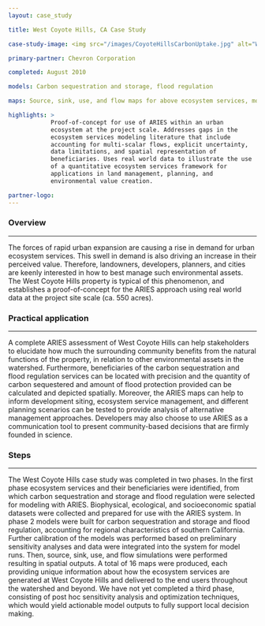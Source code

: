 ```yaml
---
layout: case_study

title: West Coyote Hills, CA Case Study

case-study-image: <img src="/images/CoyoteHillsCarbonUptake.jpg" alt="West Coyote Hills carbon sequestration map" />

primary-partner: Chevron Corporation

completed: August 2010

models: Carbon sequestration and storage, flood regulation

maps: Source, sink, use, and flow maps for above ecosystem services, modeled at the project site and watershed scales.

highlights: >
            Proof-of-concept for use of ARIES within an urban
            ecosystem at the project scale. Addresses gaps in the
            ecosystem services modeling literature that include
            accounting for multi-scalar flows, explicit uncertainty,
            data limitations, and spatial representation of
            beneficiaries. Uses real world data to illustrate the use
            of a quantitative ecosystem services framework for
            applications in land management, planning, and
            environmental value creation.

partner-logo:
---
```

### Overview
-------------

The forces of rapid urban expansion are causing a rise in demand for
urban ecosystem services. This swell in demand is also driving an
increase in their perceived value. Therefore, landowners, developers,
planners, and cities are keenly interested in how to best manage such
environmental assets. The West Coyote Hills property is typical of
this phenomenon, and establishes a proof-of-concept for the ARIES
approach using real world data at the project site scale (ca. 550
acres).

### Practical application
--------------------------

A complete ARIES assessment of West Coyote Hills can help stakeholders
to elucidate how much the surrounding community benefits from the
natural functions of the property, in relation to other environmental
assets in the watershed. Furthermore, beneficiaries of the carbon
sequestration and flood regulation services can be located with
precision and the quantity of carbon sequestered and amount of flood
protection provided can be calculated and depicted
spatially. Moreover, the ARIES maps can help to inform development
siting, ecosystem service management, and different planning scenarios
can be tested to provide analysis of alternative management
approaches. Developers may also choose to use ARIES as a communication
tool to present community-based decisions that are firmly founded in
science.

### Steps
----------

The West Coyote Hills case study was completed in two phases. In the
first phase ecosystem services and their beneficiaries were
identified, from which carbon sequestration and storage and flood
regulation were selected for modeling with ARIES. Biophysical,
ecological, and socioeconomic spatial datasets were collected and
prepared for use with the ARIES system. In phase 2 models were built
for carbon sequestration and storage and flood regulation, accounting
for regional characteristics of southern California. Further
calibration of the models was performed based on preliminary
sensitivity analyses and data were integrated into the system for
model runs. Then, source, sink, use, and flow simulations were
performed resulting in spatial outputs. A total of 16 maps were
produced, each providing unique information about how the ecosystem
services are generated at West Coyote Hills and delivered to the end
users throughout the watershed and beyond.  We have not yet completed
a third phase, consisting of post hoc sensitivity analysis and
optimization techniques, which would yield actionable model outputs to
fully support local decision making.
